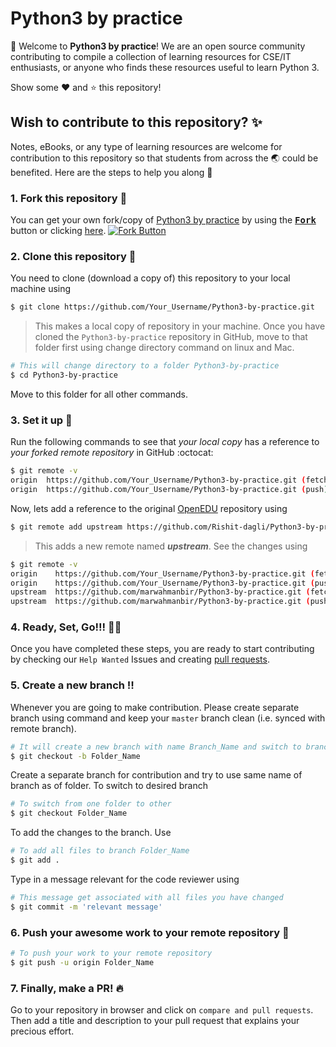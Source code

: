 # Python3 by practice
:wave: Welcome to **Python3 by practice**! We are an open source community contributing to compile a collection of learning resources for CSE/IT enthusiasts, or anyone who finds these resources useful to learn Python 3.

Show some :heart: and :star: this repository!

## Wish to contribute to this repository? :sparkles:
Notes, eBooks, or any type of learning resources are welcome for contribution to this repository so that students from across the :earth_asia: could be benefited. Here are the steps to help you along :scroll:

### 1. Fork this repository :fork_and_knife:
You can get your own fork/copy of [Python3 by practice](https://github.com/Rishit-dagli/Python3-by-practice) by using the <a href="https://github.com/Rishit-dagli/Python3-by-practice/new/master?readme=1#fork-destination-box"><kbd><b>Fork</b></kbd></a> button or clicking [here](https://github.com/Rishit-dagli/Python3-by-practice/new/master?readme=1#fork-destination-box).
 [![Fork Button](https://help.github.com/assets/images/help/repository/fork_button.jpg)](https://github.com/CoderJolly/IPU-Engineering-Notes)
 
 
### 2. Clone this repository :busts_in_silhouette:
You need to clone (download a copy of) this repository to your local machine using
```sh
$ git clone https://github.com/Your_Username/Python3-by-practice.git
```
> This makes a local copy of repository in your machine.
Once you have cloned the `Python3-by-practice` repository in GitHub, move to that folder first using change directory command on linux and Mac.
```sh
# This will change directory to a folder Python3-by-practice
$ cd Python3-by-practice
```
Move to this folder for all other commands.

### 3. Set it up :wrench:
Run the following commands to see that *your local copy* has a reference to *your forked remote repository* in GitHub :octocat:
```sh
$ git remote -v
origin  https://github.com/Your_Username/Python3-by-practice.git (fetch)
origin  https://github.com/Your_Username/Python3-by-practice.git (push)
```
Now, lets add a reference to the original [OpenEDU](https://github.com/marwahmanbir/OpenEDU) repository using
```sh
$ git remote add upstream https://github.com/Rishit-dagli/Python3-by-practice.git
```
> This adds a new remote named ***upstream***.
See the changes using
```sh
$ git remote -v
origin    https://github.com/Your_Username/Python3-by-practice.git (fetch)
origin    https://github.com/Your_Username/Python3-by-practice.git (push)
upstream  https://github.com/marwahmanbir/Python3-by-practice.git (fetch)
upstream  https://github.com/marwahmanbir/Python3-by-practice.git (push)
```

### 4. Ready, Set, Go!!! :turtle::rabbit2:
Once you have completed these steps, you are ready to start contributing by checking our `Help Wanted` Issues and creating [pull requests](https://github.com/Rishit-dagli/Python3-by-practice.git/pulls).

### 5. Create a new branch :bangbang:
Whenever you are going to make contribution. Please create separate branch using command and keep your `master` branch clean (i.e. synced with remote branch).
```sh
# It will create a new branch with name Branch_Name and switch to branch Folder_Name
$ git checkout -b Folder_Name
```
Create a separate branch for contribution and try to use same name of branch as of folder.
To switch to desired branch
```sh
# To switch from one folder to other
$ git checkout Folder_Name
```
To add the changes to the branch. Use
```sh
# To add all files to branch Folder_Name
$ git add .
```
Type in a message relevant for the code reviewer using
```sh
# This message get associated with all files you have changed
$ git commit -m 'relevant message'
```
### 6. Push your awesome work to your remote repository :rocket:
```sh
# To push your work to your remote repository
$ git push -u origin Folder_Name
```
### 7. Finally, make a PR! :fire:
Go to your repository in browser and click on `compare and pull requests`.
Then add a title and description to your pull request that explains your precious effort.
